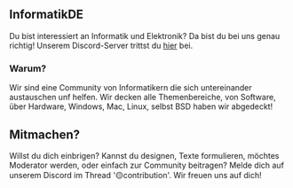 ## InformatikDE
Du bist interessiert an Informatik und Elektronik? Da bist du bei uns genau richtig! 
Unserem Discord-Server trittst du [hier](https://discord.gg/4gtFCsrZ) bei.

### Warum?
Wir sind eine Community von Informatikern die sich untereinander austauschen unf helfen. Wir decken alle
Themenbereiche, von Software, über Hardware, Windows, Mac, Linux, selbst BSD haben wir abgedeckt! 

## Mitmachen?
Willst du dich einbrigen? Kannst du designen, Texte formulieren, möchtes Moderator werden, oder einfach zur Community beitragen? Melde dich auf unserem Discord
im Thread '🟡contribution'. Wir freuen uns auf dich!
